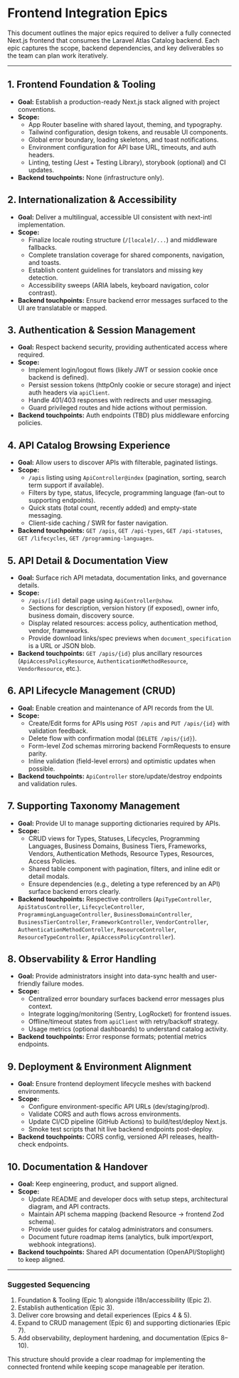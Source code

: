 # Frontend Integration Epics

This document outlines the major epics required to deliver a fully connected Next.js frontend that consumes the Laravel Atlas Catalog backend. Each epic captures the scope, backend dependencies, and key deliverables so the team can plan work iteratively.

---

## 1. Frontend Foundation & Tooling

-   **Goal:** Establish a production-ready Next.js stack aligned with project conventions.
-   **Scope:**
    -   App Router baseline with shared layout, theming, and typography.
    -   Tailwind configuration, design tokens, and reusable UI components.
    -   Global error boundary, loading skeletons, and toast notifications.
    -   Environment configuration for API base URL, timeouts, and auth headers.
    -   Linting, testing (Jest + Testing Library), storybook (optional) and CI updates.
-   **Backend touchpoints:** None (infrastructure only).

## 2. Internationalization & Accessibility

-   **Goal:** Deliver a multilingual, accessible UI consistent with next-intl implementation.
-   **Scope:**
    -   Finalize locale routing structure (`/[locale]/...`) and middleware fallbacks.
    -   Complete translation coverage for shared components, navigation, and toasts.
    -   Establish content guidelines for translators and missing key detection.
    -   Accessibility sweeps (ARIA labels, keyboard navigation, color contrast).
-   **Backend touchpoints:** Ensure backend error messages surfaced to the UI are translatable or mapped.

## 3. Authentication & Session Management

-   **Goal:** Respect backend security, providing authenticated access where required.
-   **Scope:**
    -   Implement login/logout flows (likely JWT or session cookie once backend is defined).
    -   Persist session tokens (httpOnly cookie or secure storage) and inject auth headers via `apiClient`.
    -   Handle 401/403 responses with redirects and user messaging.
    -   Guard privileged routes and hide actions without permission.
-   **Backend touchpoints:** Auth endpoints (TBD) plus middleware enforcing policies.

## 4. API Catalog Browsing Experience

-   **Goal:** Allow users to discover APIs with filterable, paginated listings.
-   **Scope:**
    -   `/apis` listing using `ApiController@index` (pagination, sorting, search term support if available).
    -   Filters by type, status, lifecycle, programming language (fan-out to supporting endpoints).
    -   Quick stats (total count, recently added) and empty-state messaging.
    -   Client-side caching / SWR for faster navigation.
-   **Backend touchpoints:** `GET /apis`, `GET /api-types`, `GET /api-statuses`, `GET /lifecycles`, `GET /programming-languages`.

## 5. API Detail & Documentation View

-   **Goal:** Surface rich API metadata, documentation links, and governance details.
-   **Scope:**
    -   `/apis/[id]` detail page using `ApiController@show`.
    -   Sections for description, version history (if exposed), owner info, business domain, discovery source.
    -   Display related resources: access policy, authentication method, vendor, frameworks.
    -   Provide download links/spec previews when `document_specification` is a URL or JSON blob.
-   **Backend touchpoints:** `GET /apis/{id}` plus ancillary resources (`ApiAccessPolicyResource`, `AuthenticationMethodResource`, `VendorResource`, etc.).

## 6. API Lifecycle Management (CRUD)

-   **Goal:** Enable creation and maintenance of API records from the UI.
-   **Scope:**
    -   Create/Edit forms for APIs using `POST /apis` and `PUT /apis/{id}` with validation feedback.
    -   Delete flow with confirmation modal (`DELETE /apis/{id}`).
    -   Form-level Zod schemas mirroring backend FormRequests to ensure parity.
    -   Inline validation (field-level errors) and optimistic updates when possible.
-   **Backend touchpoints:** `ApiController` store/update/destroy endpoints and validation rules.

## 7. Supporting Taxonomy Management

-   **Goal:** Provide UI to manage supporting dictionaries required by APIs.
-   **Scope:**
    -   CRUD views for Types, Statuses, Lifecycles, Programming Languages, Business Domains, Business Tiers, Frameworks, Vendors, Authentication Methods, Resource Types, Resources, Access Policies.
    -   Shared table component with pagination, filters, and inline edit or detail modals.
    -   Ensure dependencies (e.g., deleting a type referenced by an API) surface backend errors clearly.
-   **Backend touchpoints:** Respective controllers (`ApiTypeController`, `ApiStatusController`, `LifecycleController`, `ProgrammingLanguageController`, `BusinessDomainController`, `BusinessTierController`, `FrameworkController`, `VendorController`, `AuthenticationMethodController`, `ResourceController`, `ResourceTypeController`, `ApiAccessPolicyController`).

## 8. Observability & Error Handling

-   **Goal:** Provide administrators insight into data-sync health and user-friendly failure modes.
-   **Scope:**
    -   Centralized error boundary surfaces backend error messages plus context.
    -   Integrate logging/monitoring (Sentry, LogRocket) for frontend issues.
    -   Offline/timeout states from `apiClient` with retry/backoff strategy.
    -   Usage metrics (optional dashboards) to understand catalog activity.
-   **Backend touchpoints:** Error response formats; potential metrics endpoints.

## 9. Deployment & Environment Alignment

-   **Goal:** Ensure frontend deployment lifecycle meshes with backend environments.
-   **Scope:**
    -   Configure environment-specific API URLs (dev/staging/prod).
    -   Validate CORS and auth flows across environments.
    -   Update CI/CD pipeline (GitHub Actions) to build/test/deploy Next.js.
    -   Smoke test scripts that hit live backend endpoints post-deploy.
-   **Backend touchpoints:** CORS config, versioned API releases, health-check endpoints.

## 10. Documentation & Handover

-   **Goal:** Keep engineering, product, and support aligned.
-   **Scope:**
    -   Update README and developer docs with setup steps, architectural diagram, and API contracts.
    -   Maintain API schema mapping (backend Resource -> frontend Zod schema).
    -   Provide user guides for catalog administrators and consumers.
    -   Document future roadmap items (analytics, bulk import/export, webhook integrations).
-   **Backend touchpoints:** Shared API documentation (OpenAPI/Stoplight) to keep aligned.

---

### Suggested Sequencing

1. Foundation & Tooling (Epic 1) alongside i18n/accessibility (Epic 2).
2. Establish authentication (Epic 3).
3. Deliver core browsing and detail experiences (Epics 4 & 5).
4. Expand to CRUD management (Epic 6) and supporting dictionaries (Epic 7).
5. Add observability, deployment hardening, and documentation (Epics 8–10).

This structure should provide a clear roadmap for implementing the connected frontend while keeping scope manageable per iteration.
